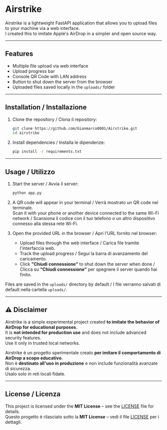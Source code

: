 # Airstrike

Airstrike is a lightweight FastAPI application that allows you to upload files to your machine via a web interface.  
I created this to imitate Apple's AirDrop in a simpler and open source way.

---

## Features

- Multiple file upload via web interface  
- Upload progress bar  
- Console QR Code with LAN address  
- Button to shut down the server from the browser  
- Uploaded files saved locally in the `uploads/` folder  

---

## Installation / Installazione

1. Clone the repository / Clona il repository:
   ```bash
   git clone https://github.com/Gianmarco0001/Airstrike.git
   cd airstrike
   ```

2. Install dependencies / Installa le dipendenze:
   ```bash
   pip install -r requirements.txt
   ```

---

## Usage / Utilizzo

1. Start the server / Avvia il server:
   ```bash
   python app.py
   ```

2. A QR code will appear in your terminal / Verrà mostrato un QR code nel terminale.  
   Scan it with your phone or another device connected to the same Wi-Fi network / Scansiona il codice con il tuo telefono o un altro dispositivo connesso alla stessa rete Wi-Fi.

3. Open the provided URL in the browser / Apri l'URL fornito nel browser:  
   - Upload files through the web interface / Carica file tramite l'interfaccia web.  
   - Track the upload progress / Segui la barra di avanzamento del caricamento.  
   - Click **"Chiudi connessione"** to shut down the server when done / Clicca su **"Chiudi connessione"** per spegnere il server quando hai finito.

Files are saved in the `uploads/` directory by default / I file verranno salvati di default nella cartella `uploads/`.

---

## ⚠ Disclaimer

Airstrike is a simple experimental project created **to imitate the behavior of AirDrop for educational purposes**.  
It is **not intended for production use** and does not include advanced security features.  
Use it only in trusted local networks.

Airstrike è un progetto sperimentale creato **per imitare il comportamento di AirDrop a scopo educativo**.  
Non è **destinato all'uso in produzione** e non include funzionalità avanzate di sicurezza.  
Usalo solo in reti locali fidate.

---

## License / Licenza

This project is licensed under the **MIT License** – see the [LICENSE](LICENSE) file for details.  
Questo progetto è rilasciato sotto la **MIT License** – vedi il file [LICENSE](LICENSE) per i dettagli.

